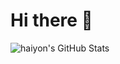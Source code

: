 # Hi there 👋

>

![haiyon's GitHub Stats](https://github-readme-stats.vercel.app/api?username=haiyon&count_private=true&show_icons=true&theme=dracula&include_all_commits=true&hide_title=true)

<!--
**haiyon/haiyon** is a ✨ _special_ ✨ repository because its `README.md` (this file) appears on your GitHub profile.

Here are some ideas to get you started:

- 🔭 I’m currently working on ...
- 🌱 I’m currently learning ...
- 👯 I’m looking to collaborate on ...
- 🤔 I’m looking for help with ...
- 💬 Ask me about ...
- 📫 How to reach me: ...
- 😄 Pronouns: ...
- ⚡ Fun fact: ...
-->
